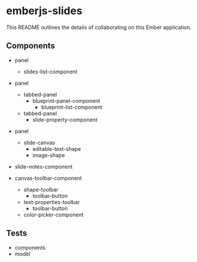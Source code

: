 # emberjs-slides

This README outlines the details of collaborating on this Ember application.

## Components

- panel
    - slides-list-component

- panel
    - tabbed-panel
        - blueprint-panel-component
            - blueprint-list-component
    - tabbed-panel
        - slide-property-component
- panel
    - slide-canvas
        - editable-text-shape
        - image-shape

- slide-notes-component

- canvas-toolbar-component
    - shape-toolbar
        - toolbar-button
    - text-properties-toolbar
        - toolbar-button
    - color-picker-component


## Tests

- components
- model
